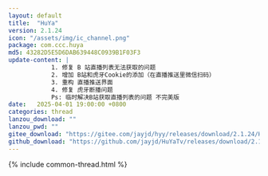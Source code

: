 ```yaml
---
layout: default
title:  "HuYa"
version: 2.1.24
icon: "/assets/img/ic_channel.png"
package: com.ccc.huya
md5: 43282D5E5D6DAB639448C0939B1F03F3
update-content: |
            1. 修复 B 站直播列表无法获取的问题
            2. 增加 B站和虎牙Cookie的添加（在直播推送里微信扫码）
            3. 重构 直播推送界面
            4. 修复 虎牙断播问题
            Ps: 临时解决B站获取直播列表的问题 不完美版
date:   2025-04-01 19:00:00 +0800
categories: thread
lanzou_download: ""
lanzou_pwd: ""
gitee_download: "https://gitee.com/jayjd/hyy/releases/download/2.1.24/HuYa-2.1.24-20250402.apk"
github_download: "https://github.com/jayjd/HuYaTv/releases/download/2.1.24/HuYa-2.1.24-20250402.apk"
---
```

{% include common-thread.html %}